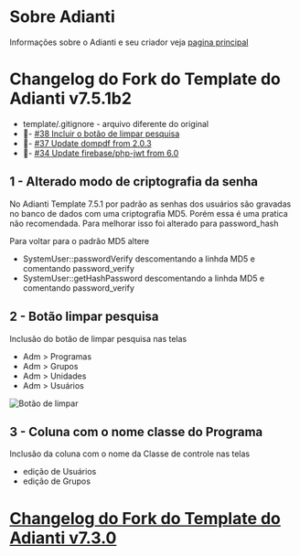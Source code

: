 # Sobre Adianti
Informações sobre o Adianti e seu criador veja  [pagina principal](../README.md)

# Changelog do Fork do Template do Adianti v7.5.1b2
* template/.gitignore - arquivo diferente do original
* 🔨- [#38 Incluir o botão de limpar pesquisa](https://github.com/bjverde/adianti-fork-template/issues/38)
* 🔨- [#37 Update dompdf from 2.0.3](https://github.com/bjverde/adianti-fork-template/issues/37)
* 🔨- [#34 Update firebase/php-jwt from 6.0](https://github.com/bjverde/adianti-fork-template/issues/34)


## 1 - Alterado modo de criptografia da senha
No Adianti Template 7.5.1 por padrão as senhas dos usuários são gravadas no banco de dados com uma criptografia MD5. Porém essa é uma pratica não recomendada. Para melhorar isso foi alterado para password_hash 

Para voltar para o padrão MD5 altere 
* SystemUser::passwordVerify descomentando a linhda MD5 e comentando password_verify
* SystemUser::getHashPassword descomentando a linhda MD5 e comentando password_verify

## 2 - Botão limpar pesquisa
Inclusão do botão de limpar pesquisa nas telas
* Adm > Programas
* Adm > Grupos
* Adm > Unidades
* Adm > Usuários

![Botão de limpar](img/template_71_limpar_pesquisa.png)

## 3 - Coluna com o nome classe do Programa
Inclusão da coluna com o nome da Classe de controle nas telas

* edição de Usuários
* edição de Grupos


# [Changelog do Fork do Template do Adianti v7.3.0](changelog_fork_v7.3.0.md)